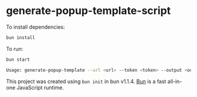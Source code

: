 # generate-popup-template-script

To install dependencies:

```bash
bun install
```

To run:

```bash
bun start

Usage: generate-popup-template --url <url> --token <token> --output <output>
```

This project was created using `bun init` in bun v1.1.4. [Bun](https://bun.sh) is a fast all-in-one JavaScript runtime.
